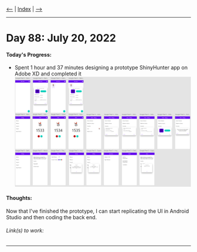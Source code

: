 [<--](../Days/Day87.md) | [Index](../README.md) | [-->](../Days/Day89.md)
____
# Day 88: July 20, 2022
#### Today's Progress:
 - Spent 1 hour and 37 minutes designing a prototype ShinyHunter app on Adobe XD and completed it<br>
 ![ShinyHunterProto3.png](../Attachments-DOC/ShinyHunterProto3.png)
 
#### Thoughts:
Now that I've finished the prototype, I can start replicating the UI in Android Studio and then coding the back end.

###### Link(s) to work:

___
